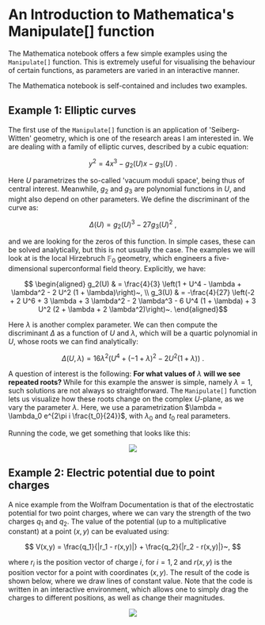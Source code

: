 # An Introduction to Mathematica's Manipulate[] function

The Mathematica notebook offers a few simple examples using the `Manipulate[]` function.
This is extremely useful for visualising the behaviour of certain functions, as parameters are varied in an interactive manner.

The Mathematica notebook is self-contained and includes two examples. 

## Example 1: Elliptic curves

The first use of the `Manipulate[]` function is an application of 'Seiberg-Witten' geometry, which is one of the research areas I am interested in.
We are dealing with a family of elliptic curves, described by a cubic equation:

$$ y^2 = 4x^3 - g_2(U) x - g_3(U)~.$$

Here $U$ parametrizes the so-called 'vacuum moduli space', being thus of central interest.
Meanwhile, $g_2$ and $g_3$ are polynomial functions in $U$, and might also depend on other parameters.
We define the discriminant of the curve as:

$$ \Delta(U) = g_2(U)^3 - 27 g_3(U)^2~,$$

and we are looking for the zeros of this function.
In simple cases, these can be solved analytically, but this is not usually the case.
The examples we will look at is the local Hirzebruch $\mathbb{F}_0$ geometry, which engineers a five-dimensional superconformal field theory.
Explicitly, we have:

$$ \begin{aligned}
g_2(U) & = \frac{4}{3} \left(1 + U^4 - \lambda + \lambda^2 - 2 U^2 (1 + \lambda)\right)~, \\
g_3(U) & = -\frac{4}{27} \left(-2 + 2 U^6 + 3 \lambda + 3 \lambda^2 - 2 \lambda^3 - 6 U^4 (1 + \lambda) + 3 U^2 (2 + \lambda + 2 \lambda^2)\right)~.
\end{aligned}$$

Here $\lambda$ is another complex parameter.
We can then compute the discriminant $\Delta$ as a function of $U$ and $\lambda$, which will be a quartic polynomial in $U$, whose roots we can find analytically:

$$ \Delta(U, \lambda) = 16 \lambda^2 (U^4 + (-1 + \lambda)^2 - 2 U^2 (1 + \lambda))~. $$

A question of interest is the following: <b> For what values of</b> $\lambda$ <b>will we see repeated roots? </b> 
While for this example the answer is simple, namely $\lambda = 1$, such solutions are not always so straightforward. 
The `Manipulate[]` function lets us visualize how these roots change on the complex $U$-plane, as we vary the parameter $\lambda$.
Here, we use a parametrization $\lambda = \lambda_0 e^{2\pi i \frac{t_0}{24}}$, with $\lambda_0$ and $t_0$ real parameters. 

Running the code, we get something that looks like this:

<p align="center">
  <img src="https://github.com/magurh/MathematicaManipulate/assets/122356566/cd1982e1-72e7-4f9b-a8a9-c4c831ee84c4">
</p>


## Example 2: Electric potential due to point charges

A nice example from the Wolfram Documentation is that of the electrostatic potential for two point charges, where we can vary the strength of the two charges $q_1$ and $q_2$.
The value of the potential (up to a multiplicative constant) at a point $(x,y)$ can be evaluated using:

$$ V(x,y) = \frac{q_1}{|r_1 - r(x,y)|} + \frac{q_2}{|r_2 - r(x,y)|}~, $$

where $r_i$ is the position vector of charge $i$, for $i = 1,2$ and $r(x,y)$ is the position vector for a point with coordinates $(x,y)$.
The result of the code is shown below, where we draw lines of constant value.
Note that the code is written in an interactive environment, which allows one to simply drag the charges to different positions, as well as change their magnitudes.

<p align="center">
  <img src="https://github.com/magurh/MathematicaManipulate/assets/122356566/5e7279c1-9815-4d4b-b416-10f4eef792dc">
</p>

